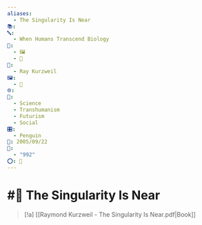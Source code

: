 ```yaml
---
aliases:
  - The Singularity Is Near
📚: 
🔤:
  - When Humans Transcend Biology
📁:
  - 🖼️
  - 📖
👤:
  - Ray Kurzweil
🖼️:
  - 📖
🌐: 
📖:
  - Science
  - Transhumanism
  - Futurism
  - Social
🎛️:
  - Penguin
📅: 2005/09/22
🔢:
  - "992"
⭕: 🏁
---
```

# #📖 The Singularity Is Near

> [!a] [[Raymond Kurzweil - The Singularity Is Near.pdf|Book]] 